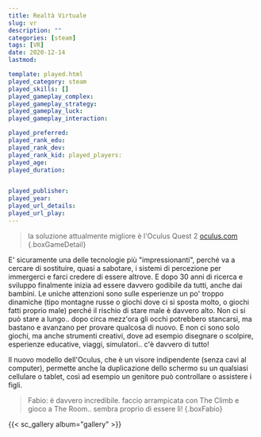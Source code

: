```yaml
---
title: Realtà Virtuale
slug: vr
description: ""
categories: [steam]
tags: [VR]
date: 2020-12-14
lastmod: 

template: played.html
played_category: steam
played_skills: []
played_gameplay_complex: 
played_gameplay_strategy: 
played_gameplay_luck: 
played_gameplay_interaction: 

played_preferred: 
played_rank_edu: 
played_rank_dev: 
played_rank_kid: played_players: 
played_age: 
played_duration: 


played_publisher: 
played_year: 
played_url_details: 
played_url_play: 
---
```


> la soluzione attualmente migliore è l'Oculus Quest 2
> [oculus.com](https://www.oculus.com)
{.boxGameDetail}

E' sicuramente una delle tecnologie più "impressionanti", perché va a cercare di sostituire, quasi a sabotare, i sistemi di percezione per immergerci e farci credere di essere altrove.
E dopo 30 anni di ricerca e sviluppo finalmente inizia ad essere davvero godibile da tutti, anche dai bambini.
Le uniche attenzioni sono sulle esperienze un po' troppo dinamiche (tipo montagne russe o giochi dove ci si sposta molto, o giochi fatti proprio male) perché il rischio di stare male è davvero alto.
Non ci si può stare a lungo.. dopo circa mezz'ora gli occhi potrebbero stancarsi, ma bastano e avanzano per provare qualcosa di nuovo.
E non ci sono solo giochi, ma anche strumenti creativi, dove ad esempio disegnare o scolpire, esperienze educative, viaggi, simulatori.. c'è davvero di tutto!

Il nuovo modello dell'Oculus, che è un visore indipendente (senza cavi al computer), permette anche la duplicazione dello schermo su un qualsiasi cellulare o tablet, così ad esempio un genitore può controllare o assistere i figli.

> Fabio: è davvero incredibile. faccio arrampicata con The Climb e gioco a The Room.. sembra proprio di essere lì!
{.boxFabio}

{{< sc_gallery album="gallery" >}}
